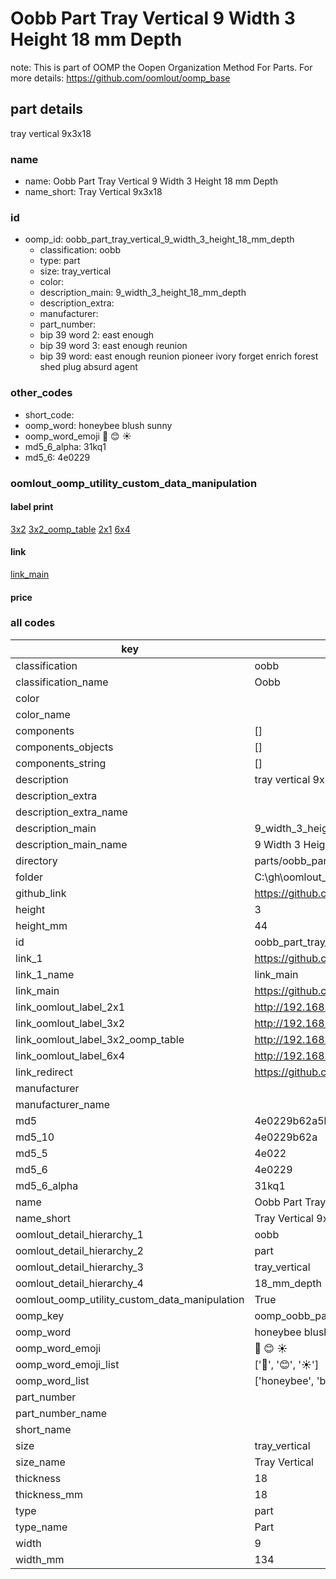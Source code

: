 # Oobb Part Tray Vertical 9 Width 3 Height 18 mm Depth  

note: This is part of OOMP the Oopen Organization Method For Parts. For more details: https://github.com/oomlout/oomp_base

##  part details
  



tray vertical 9x3x18



### name
* name: Oobb Part Tray Vertical 9 Width 3 Height 18 mm Depth
* name_short: Tray Vertical 9x3x18 
### id
* oomp_id: oobb_part_tray_vertical_9_width_3_height_18_mm_depth
  * classification: oobb
  * type: part
  * size: tray_vertical
  * color: 
  * description_main: 9_width_3_height_18_mm_depth
  * description_extra: 
  * manufacturer: 
  * part_number: 
  * bip 39 word 2: east enough
  * bip 39 word 3: east enough reunion
  * bip 39 word: east enough reunion pioneer ivory forget enrich forest shed plug absurd agent

### other_codes
* short_code: 
* oomp_word: honeybee blush sunny
* oomp_word_emoji :honeybee: :blush: :sunny:
* md5_6_alpha: 31kq1
* md5_6: 4e0229






### oomlout_oomp_utility_custom_data_manipulation
#### label print
[3x2](http://192.168.1.245:1112/?label=oomp%2031kq1)
[3x2_oomp_table](http://192.168.1.108:1112/?label=oomp%2031kq1)
[2x1](http://192.168.1.242:1112/?label=oomp%2031kq1)
[6x4](http://192.168.1.55:1112/?label=oomp%2031kq1)    

#### link

[link_main](https://github.com/oomlout/oomlout_oobb_version_4_generated_parts/tree/main/navigation_oomp/oobb/part/tray_vertical/9_width_3_height_18_mm_depth/part)                              

#### price







### all codes 
| key | value |  
| --- | --- |  
| classification | oobb |  
| classification_name | Oobb |  
| color |  |  
| color_name |  |  
| components | [] |  
| components_objects | [] |  
| components_string | [] |  
| description | tray vertical 9x3x18 |  
| description_extra |  |  
| description_extra_name |  |  
| description_main | 9_width_3_height_18_mm_depth |  
| description_main_name | 9 Width 3 Height 18 mm Depth |  
| directory | parts/oobb_part_tray_vertical_9_width_3_height_18_mm_depth |  
| folder | C:\gh\oomlout_oobb_version_4_generated_parts\parts\oobb_part_tray_vertical_9_width_3_height_18_mm_depth |  
| github_link | https://github.com/oomlout/oomlout_oomp_part_src/tree/main/parts/oobb_part_tray_vertical_9_width_3_height_18_mm_depth |  
| height | 3 |  
| height_mm | 44 |  
| id | oobb_part_tray_vertical_9_width_3_height_18_mm_depth |  
| link_1 | https://github.com/oomlout/oomlout_oobb_version_4_generated_parts/tree/main/navigation_oomp/oobb/part/tray_vertical/9_width_3_height_18_mm_depth/part |  
| link_1_name | link_main |  
| link_main | https://github.com/oomlout/oomlout_oobb_version_4_generated_parts/tree/main/navigation_oomp/oobb/part/tray_vertical/9_width_3_height_18_mm_depth/part |  
| link_oomlout_label_2x1 | http://192.168.1.242:1112/?label=oomp%2031kq1 |  
| link_oomlout_label_3x2 | http://192.168.1.245:1112/?label=oomp%2031kq1 |  
| link_oomlout_label_3x2_oomp_table | http://192.168.1.108:1112/?label=oomp%2031kq1 |  
| link_oomlout_label_6x4 | http://192.168.1.55:1112/?label=oomp%2031kq1 |  
| link_redirect | https://github.com/oomlout/oomlout_oobb_version_4_generated_parts/tree/main/parts/oobb_tray_vertical_09_03_18 |  
| manufacturer |  |  
| manufacturer_name |  |  
| md5 | 4e0229b62a5b29616d3b7a537092ba2d |  
| md5_10 | 4e0229b62a |  
| md5_5 | 4e022 |  
| md5_6 | 4e0229 |  
| md5_6_alpha | 31kq1 |  
| name | Oobb Part Tray Vertical 9 Width 3 Height 18 mm Depth |  
| name_short | Tray Vertical 9x3x18  |  
| oomlout_detail_hierarchy_1 | oobb |  
| oomlout_detail_hierarchy_2 | part |  
| oomlout_detail_hierarchy_3 | tray_vertical |  
| oomlout_detail_hierarchy_4 | 18_mm_depth |  
| oomlout_oomp_utility_custom_data_manipulation | True |  
| oomp_key | oomp_oobb_part_tray_vertical_9_width_3_height_18_mm_depth |  
| oomp_word | honeybee blush sunny |  
| oomp_word_emoji | :honeybee: :blush: :sunny: |  
| oomp_word_emoji_list | [':honeybee:', ':blush:', ':sunny:'] |  
| oomp_word_list | ['honeybee', 'blush', 'sunny'] |  
| part_number |  |  
| part_number_name |  |  
| short_name |  |  
| size | tray_vertical |  
| size_name | Tray Vertical |  
| thickness | 18 |  
| thickness_mm | 18 |  
| type | part |  
| type_name | Part |  
| width | 9 |  
| width_mm | 134 |  
